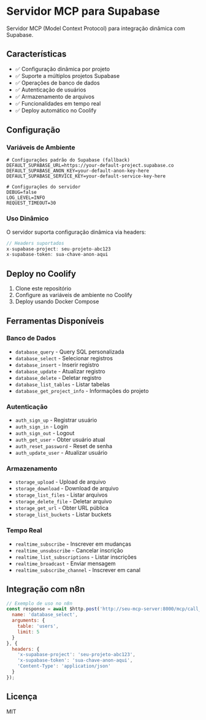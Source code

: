 # Servidor MCP para Supabase

Servidor MCP (Model Context Protocol) para integração dinâmica com Supabase.

## Características

- ✅ Configuração dinâmica por projeto
- ✅ Suporte a múltiplos projetos Supabase
- ✅ Operações de banco de dados
- ✅ Autenticação de usuários
- ✅ Armazenamento de arquivos
- ✅ Funcionalidades em tempo real
- ✅ Deploy automático no Coolify

## Configuração

### Variáveis de Ambiente

```env
# Configurações padrão do Supabase (fallback)
DEFAULT_SUPABASE_URL=https://your-default-project.supabase.co
DEFAULT_SUPABASE_ANON_KEY=your-default-anon-key-here
DEFAULT_SUPABASE_SERVICE_KEY=your-default-service-key-here

# Configurações do servidor
DEBUG=false
LOG_LEVEL=INFO
REQUEST_TIMEOUT=30
```

### Uso Dinâmico

O servidor suporta configuração dinâmica via headers:

```javascript
// Headers suportados
x-supabase-project: seu-projeto-abc123
x-supabase-token: sua-chave-anon-aqui
```

## Deploy no Coolify

1. Clone este repositório
2. Configure as variáveis de ambiente no Coolify
3. Deploy usando Docker Compose

## Ferramentas Disponíveis

### Banco de Dados
- `database_query` - Query SQL personalizada
- `database_select` - Selecionar registros
- `database_insert` - Inserir registro
- `database_update` - Atualizar registro
- `database_delete` - Deletar registro
- `database_list_tables` - Listar tabelas
- `database_get_project_info` - Informações do projeto

### Autenticação
- `auth_sign_up` - Registrar usuário
- `auth_sign_in` - Login
- `auth_sign_out` - Logout
- `auth_get_user` - Obter usuário atual
- `auth_reset_password` - Reset de senha
- `auth_update_user` - Atualizar usuário

### Armazenamento
- `storage_upload` - Upload de arquivo
- `storage_download` - Download de arquivo
- `storage_list_files` - Listar arquivos
- `storage_delete_file` - Deletar arquivo
- `storage_get_url` - Obter URL pública
- `storage_list_buckets` - Listar buckets

### Tempo Real
- `realtime_subscribe` - Inscrever em mudanças
- `realtime_unsubscribe` - Cancelar inscrição
- `realtime_list_subscriptions` - Listar inscrições
- `realtime_broadcast` - Enviar mensagem
- `realtime_subscribe_channel` - Inscrever em canal

## Integração com n8n

```javascript
// Exemplo de uso no n8n
const response = await $http.post('http://seu-mcp-server:8000/mcp/call_tool', {
  name: 'database_select',
  arguments: {
    table: 'users',
    limit: 5
  }
}, {
  headers: {
    'x-supabase-project': 'seu-projeto-abc123',
    'x-supabase-token': 'sua-chave-anon-aqui',
    'Content-Type': 'application/json'
  }
});
```

## Licença

MIT 